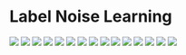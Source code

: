 # Label Noise Learning

![](a2/a2-01.png)
![](a2/a2-02.png)
![](a2/a2-03.png)
![](a2/a2-04.png)
![](a2/a2-05.png)
![](a2/a2-06.png)
![](a2/a2-07.png)
![](a2/a2-08.png)
![](a2/a2-09.png)
![](a2/a2-10.png)
![](a2/a2-11.png)
![](a2/a2-12.png)
![](a2/a2-13.png)
![](a2/a2-14.png)
![](a2/a2-15.png)